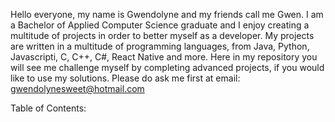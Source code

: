 Hello everyone, my name is Gwendolyne and my friends call me Gwen. I am a Bachelor of Applied Computer Science graduate
and I enjoy creating a multitude of projects in order to better myself as a developer. My projects are written in a multitude of programming 
languages, from Java, Python, Javascripti, C, C++, C#, React Native and more.
Here in my repository you will see me challenge myself by completing advanced projects, if you would like to use my solutions.
Please do ask me first at email: gwendolynesweet@hotmail.com 

Table of Contents: 

